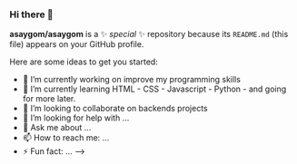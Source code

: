 ### Hi there 👋


**asaygom/asaygom** is a ✨ _special_ ✨ repository because its `README.md` (this file) appears on your GitHub profile.

Here are some ideas to get you started:

- 🔭 I’m currently working on improve my programming skills
- 🌱 I’m currently learning HTML - CSS - Javascript - Python - and going for more later.
- 👯 I’m looking to collaborate on backends projects
- 🤔 I’m looking for help with ...
- 💬 Ask me about ...
- 📫 How to reach me: ...
- ⚡ Fun fact: ...
-->
